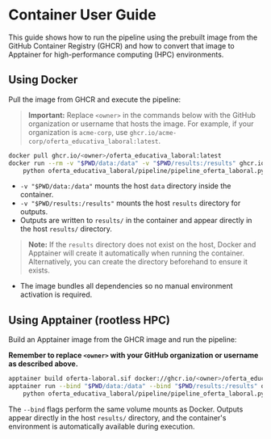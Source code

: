 # Container User Guide

This guide shows how to run the pipeline using the prebuilt image from the GitHub Container Registry (GHCR) and how to convert that image to Apptainer for high-performance computing (HPC) environments.

## Using Docker

Pull the image from GHCR and execute the pipeline:

> **Important:** Replace `<owner>` in the commands below with the GitHub organization or username that hosts the image. For example, if your organization is `acme-corp`, use `ghcr.io/acme-corp/oferta_educativa_laboral:latest`.
```bash
docker pull ghcr.io/<owner>/oferta_educativa_laboral:latest
docker run --rm -v "$PWD/data:/data" -v "$PWD/results:/results" ghcr.io/<owner>/oferta_educativa_laboral:latest \
    python oferta_educativa_laboral/pipeline/pipeline_oferta_laboral.py make full -v5
```

- `-v "$PWD/data:/data"` mounts the host `data` directory inside the container.
- `-v "$PWD/results:/results"` mounts the host `results` directory for outputs.
- Outputs are written to `results/` in the container and appear directly in the host `results/` directory.

> **Note:** If the `results` directory does not exist on the host, Docker and Apptainer will create it automatically when running the container. Alternatively, you can create the directory beforehand to ensure it exists.
- The image bundles all dependencies so no manual environment activation is required.

## Using Apptainer (rootless HPC)

Build an Apptainer image from the GHCR image and run the pipeline:

**Remember to replace `<owner>` with your GitHub organization or username as described above.**
```bash
apptainer build oferta-laboral.sif docker://ghcr.io/<owner>/oferta_educativa_laboral:latest
apptainer run --bind "$PWD/data:/data" --bind "$PWD/results:/results" oferta-laboral.sif \
    python oferta_educativa_laboral/pipeline/pipeline_oferta_laboral.py make full -v5
```

The `--bind` flags perform the same volume mounts as Docker. Outputs appear directly in the host `results/` directory, and the container's environment is automatically available during execution.
